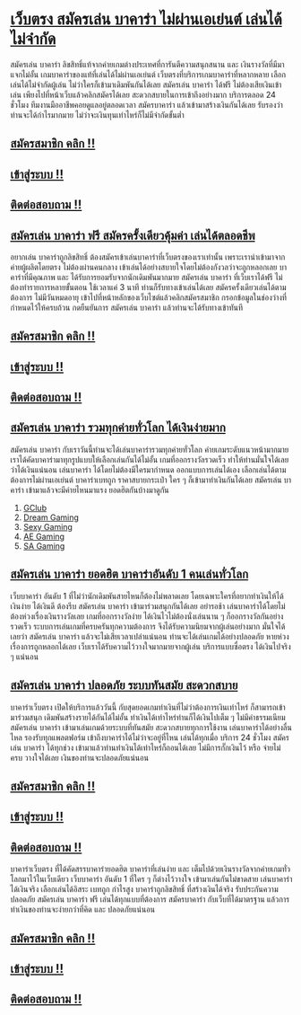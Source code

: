 # [เว็บตรง สมัครเล่น บาคาร่า ไม่ผ่านเอเย่นต์ เล่นได้ไม่จำกัด](https://bit.ly/3Upqo62 "เว็บตรง สมัครเล่น บาคาร่า ไม่ผ่านเอเย่นต์ เล่นได้ไม่จำกัด")
สมัครเล่น บาคาร่า ลิขสิทธิ์แท้จากค่ายเกมต่างประเทศที่การันตีความสนุกสนาน และ เงินรางวัลที่มีมาแจกไม่อั้น เกมบาคาร่าของแท้ที่เล่นได้ไม่ผ่านเอเย่นต์ เว็บตรงที่บริการเกมบาคาร่าที่หลากหลาย เลือกเล่นได้ไม่จำกัดผู้เล่น ไม่ว่าใครก็เข้ามาเดิมพันกันได้เลย สมัครเล่น บาคาร่า ได้ฟรี ไม่ต้องเสียเงินเข้าเล่น เพียงไปที่หน้าเว็บแล้วคลิกสมัครได้เลย สะดวกสบายในการเข้าถึงอย่างมาก บริการตลอด 24 ชั่วโมง ทีมงานมืออาชีพคอยดูแลอยู่ตลอดเวลา สมัครบาคาร่า แล้วเข้ามาสร้างเงินกันได้เลย รับรองว่าท่านจะได้กำไรมากมาย ไม่ว่าจะเงินทุนเท่าไหร่ก็ไม่มีจำกัดขั้นต่ำ 

## [สมัครสมาชิก คลิก !!](https://bit.ly/3Upqo62 "สมัครสมาชิก คลิก !!")
## [เข้าสู่ระบบ !!](https://bit.ly/3Upqo62 "เข้าสู่ระบบ !!")
## [ติดต่อสอบถาม !! ](https://bit.ly/3Upqo62 "ติดต่อสอบถาม")

## [สมัครเล่น บาคาร่า ฟรี สมัครครั้งเดียวคุ้มค่า เล่นได้ตลอดชีพ](https://bit.ly/3Upqo62 "สมัครเล่น บาคาร่า ฟรี สมัครครั้งเดียวคุ้มค่า เล่นได้ตลอดชีพ")
อยากเล่น บาคาร่าถูกลิขสิทธิ์ ต้องสมัครเข้าเล่นบาคาร่าที่เว็บตรงของเราเท่านั้น เพราะเรานำเข้ามาจากค่ายผู้ผลิตโดยตรง ไม่ต้องผ่านคนกลาง เข้าเล่นได้อย่างสบายใจโดยไม่ต้องกังวลว่าจะถูกหลอกเลย บาคาร่าที่มีคุณภาพ และ ได้รับการยอมรับจากนักเดิมพันมากมาย สมัครเล่น บาคาร่า ที่เว็บเราได้ฟรี ไม่ต้องทำรายการหลายขั้นตอน ใช้เวลาแค่ 3 นาที ท่านก็รับทางเข้าเล่นได้เลย สมัครครั้งเดียวเล่นได้ตามต้องการ ไม่มีวันหมดอายุ
เข้าไปที่หน้าหลักของเว็บไซต์แล้วคลิกสมัครสมาชิก
กรอกข้อมูลในช่องว่างที่กำหนดไว้ให้ครบถ้วน
กดยืนยันการ สมัครเล่น บาคาร่า แล้วท่านจะได้รับทางเข้าทันที 

## [สมัครสมาชิก คลิก !!](https://bit.ly/3Upqo62 "สมัครสมาชิก คลิก !!")
## [เข้าสู่ระบบ !!](https://bit.ly/3Upqo62 "เข้าสู่ระบบ !!")
## [ติดต่อสอบถาม !! ](https://bit.ly/3Upqo62 "ติดต่อสอบถาม")

## [สมัครเล่น บาคาร่า รวมทุกค่ายทั่วโลก ได้เงินง่ายมาก](https://bit.ly/3Upqo62 "สมัครเล่น บาคาร่า รวมทุกค่ายทั่วโลก ได้เงินง่ายมาก")
สมัครเล่น บาคาร่า กับเราวันนี้ท่านจะได้เล่นบาคาร่ารวมทุกค่ายทั่วโลก ค่ายเกมระดับแนวหน้ามากมาย เราได้คัดบาคาร่ามาทุกรูปแบบให้เลือกเล่นกันได้ไม่อั้น เกมที่ออกรางวัลรวดเร็ว ทำให้ท่านมั่นใจได้เลยว่าได้เงินแน่นอน เล่นบาคาร่า ได้โดยไม่ต้องมีใครมากำหนด ออกแบบการเล่นได้เอง เลือกเล่นได้ตามต้องการไม่ผ่านเอเย่นต์ บาคาร่าเบทถูก ราคาสบายกระเป๋า ใคร ๆ ก็เข้ามาทำเงินกันได้เลย สมัครเล่น บาคาร่า เข้ามาแล้วจะมีค่ายไหนมาแรง ยอดฮิตกันบ้างมาดูกัน
1. [GClub](https://bit.ly/3Upqo62 "GClub")
2. [Dream Gaming](https://bit.ly/3Upqo62 "Dream Gaming")
3. [Sexy Gaming](https://bit.ly/3Upqo62 "Sexy Gaming")
4. [AE Gaming](https://bit.ly/3Upqo62 "AE Gaming")
5. [SA Gaming](https://bit.ly/3Upqo62 "SA Gaming")

## [สมัครเล่น บาคาร่า ยอดฮิต บาคาร่าอันดับ 1 คนเล่นทั่วโลก](https://bit.ly/3Upqo62 "สมัครเล่น บาคาร่า ยอดฮิต บาคาร่าอันดับ 1 คนเล่นทั่วโลก")
เว็บบาคาร่า อันดับ 1 ที่ไม่ว่านักเดิมพันสายไหนก็ต้องไม่พลาดเลย โดยเฉพาะใครที่อยากทำเงินให้ได้เงินง่าย ได้เงินดี ต้องรีบ สมัครเล่น บาคาร่า เข้ามาร่วมสนุกกันได้เลย อย่ารอช้า เล่นบาคาร่าได้โดยไม่ต้องห่วงเรื่องเงินรางวัลเลย เกมที่ออกรางวัลง่าย ได้เงินไวไม่ต้องนั่งเล่นนาน ๆ ก็ออกรางวัลกันอย่างรวดเร็ว ระบบการเล่นเกมที่ครบครันทุกความต้องการ จึงได้รับความนิยมจากผู้เล่นอย่างมาก มั่นใจได้เลยว่า สมัครเล่น บาคาร่า แล้วจะไม่เสียเวลาเปล่าแน่นอน ท่านจะได้เล่นเกมได้อย่างปลอดภัย หายห่วงเรื่องการถูกหลอกได้เลย เว็บเราได้รับความไว้วางใจมากมายจากผู้เล่น บริการแบบซื่อตรง ได้เงินไปจริง ๆ แน่นอน 

## [สมัครเล่น บาคาร่า ปลอดภัย ระบบทันสมัย สะดวกสบาย](https://bit.ly/3Upqo62 "สมัครเล่น บาคาร่า ปลอดภัย ระบบทันสมัย สะดวกสบาย")
บาคาร่าเว็บตรง เปิดให้บริการแล้ววันนี้ กับสุดยอดเกมทำเงินที่ไม่ว่าต้องการเงินเท่าไหร่ ก็สามารถเข้ามาร่วมสนุก เดิมพันสร้างรายได้กันได้ไม่อั้น ทำเงินได้เท่าไหร่ท่านก็ได้เงินไปเต็ม ๆ ไม่มีค่าธรรมเนียม สมัครเล่น บาคาร่า เข้ามาเล่นเกมด้วยระบบที่ทันสมัย สะดวกสบายทุกการใช้งาน เล่นบาคาร่าได้อย่างลื่นไหล รองรับทุกแพลตฟอร์ม เข้าถึงบาคาร่าได้ไม่ว่าจะอยู่ที่ไหน เล่นได้ทุกเมื่อ บริการ 24 ชั่วโมง สมัครเล่น บาคาร่า ได้ทุกช่วง เข้ามาแล้วท่านทำเงินได้เท่าไหร่ก็ถอนได้เลย ไม่มีการกั๊กเงินไว้ หรือ จ่ายไม่ครบ วางใจได้เลย เงินของท่านจะปลอดภัยแน่นอน 

## [สมัครสมาชิก คลิก !!](https://bit.ly/3Upqo62 "สมัครสมาชิก คลิก !!")
## [เข้าสู่ระบบ !!](https://bit.ly/3Upqo62 "เข้าสู่ระบบ !!")
## [ติดต่อสอบถาม !! ](https://bit.ly/3Upqo62 "ติดต่อสอบถาม")

บาคาร่าเว็บตรง ที่ได้คัดสรรบาคาร่ายอดฮิต บาคาร่าที่เล่นง่าย และ เต็มไปด้วยเงินรางวัลจากค่ายเกมทั่วโลกมาไว้ในเว็บเดียว เว็บบาคาร่า อันดับ 1 ที่ใคร ๆ ก็ต่างไว้วางใจ เข้ามาเล่นกันไม่ขาดสาย เล่นบาคาร่า ได้เงินจริง เลือกเล่นได้อิสระ เบทถูก กำไรสูง บาคาร่าถูกลิขสิทธิ์ ที่สร้างเงินได้จริง รับประกันความปลอดภัย สมัครเล่น บาคาร่า ฟรี เล่นได้ทุกแบบที่ต้องการ สมัครบาคาร่า กับเว็บที่ได้มาตรฐาน แล้วการทำเงินของท่านจะง่ายกว่าที่คิด และ ปลอดภัยแน่นอน

## [สมัครสมาชิก คลิก !!](https://bit.ly/3Upqo62 "สมัครสมาชิก คลิก !!")
## [เข้าสู่ระบบ !!](https://bit.ly/3Upqo62 "เข้าสู่ระบบ !!")
## [ติดต่อสอบถาม !! ](https://bit.ly/3Upqo62 "ติดต่อสอบถาม")